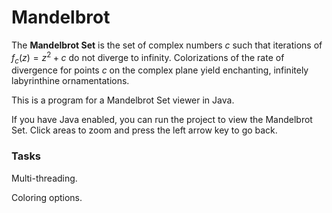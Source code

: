 # Mandelbrot

The **Mandelbrot Set** is the set of complex numbers $c$ such that iterations of $f_c(z)=z^2+c$ do not diverge to infinity. Colorizations of the rate of divergence for points $c$ on the complex plane yield enchanting, infinitely labyrinthine ornamentations.

This is a program for a Mandelbrot Set viewer in Java.

If you have Java enabled, you can run the project to view the Mandelbrot Set. Click areas to zoom and press the left arrow key to go back.

### Tasks
Multi-threading.

Coloring options.
